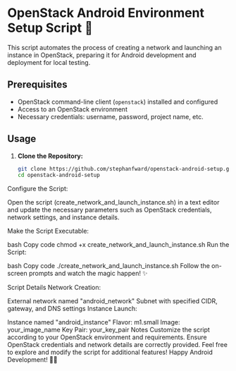 # OpenStack Android Environment Setup Script 🚀

This script automates the process of creating a network and launching an instance in OpenStack, preparing it for Android development and deployment for local testing.

## Prerequisites

- OpenStack command-line client (`openstack`) installed and configured
- Access to an OpenStack environment
- Necessary credentials: username, password, project name, etc.

## Usage

1. **Clone the Repository:**

   ```bash
   git clone https://github.com/stephanfward/openstack-android-setup.git
   cd openstack-android-setup
Configure the Script:

Open the script (create_network_and_launch_instance.sh) in a text editor and update the necessary parameters such as OpenStack credentials, network settings, and instance details.

Make the Script Executable:

bash
Copy code
chmod +x create_network_and_launch_instance.sh
Run the Script:

bash
Copy code
./create_network_and_launch_instance.sh
Follow the on-screen prompts and watch the magic happen! ✨

Script Details
Network Creation:

External network named "android_network"
Subnet with specified CIDR, gateway, and DNS settings
Instance Launch:

Instance named "android_instance"
Flavor: m1.small
Image: your_image_name
Key Pair: your_key_pair
Notes
Customize the script according to your OpenStack environment and requirements.
Ensure OpenStack credentials and network details are correctly provided.
Feel free to explore and modify the script for additional features!
Happy Android Development! 🤖🌐
